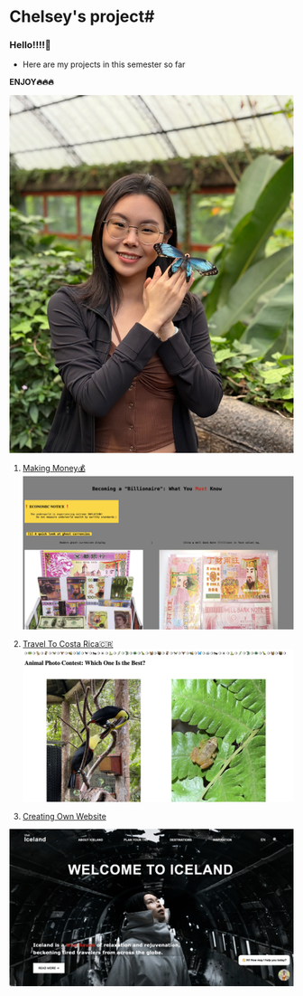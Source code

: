 # Chelsey's project#
### Hello!!!!👋
* Here are my projects in this semester so far

**ENJOY🔥🔥🔥**

![Chelsey is watching u](One-Day-in-Costa-Rica/Photos/Butterfly.jpeg)

1. [Making Money💰](Tutorial)
![Website1](Website1.jpg)

2. [Travel To Costa Rica🇨🇷](One-Day-in-Costa-Rica)
![Website2](Website2.jpg)

3. [Creating Own Website](Shanzhai-Web)

![Website3](Website3.jpg)

